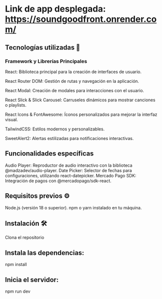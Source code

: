 # Link de app desplegada: https://soundgoodfront.onrender.com/

## Tecnologías utilizadas 🚀

### Framework y Librerías Principales

React: Biblioteca principal para la creación de interfaces de usuario.

React Router DOM: Gestión de rutas y navegación en la aplicación.

React Modal: Creación de modales para interacciones con el usuario.

React Slick & Slick Carousel: Carruseles dinámicos para mostrar canciones o playlists.

React Icons & FontAwesome: Íconos personalizados para mejorar la interfaz visual.

TailwindCSS: Estilos modernos y personalizables.

SweetAlert2: Alertas estilizadas para notificaciones interactivas.

## Funcionalidades específicas

 Audio Player: Reproductor de audio interactivo con la biblioteca @madzadev/audio-player.
 Date Picker: Selector de fechas para configuraciones, utilizando react-datepicker.
 Mercado Pago SDK: Integración de pagos con @mercadopago/sdk-react.

## Requisitos previos ⚙️

Node.js (versión 18 o superior).
npm o yarn instalado en tu máquina.

## Instalación 🛠️
Clona el repositorio

## Instala las dependencias:
npm install  

## Inicia el servidor:
npm run dev  
